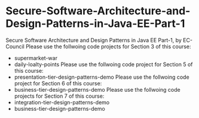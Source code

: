 # Secure-Software-Architecture-and-Design-Patterns-in-Java-EE-Part-1
Secure Software Architecture and Design Patterns in Java EE Part-1, by EC-Council
Please use the follwoing code projects for Section 3 of this course:
  - supermarket-war
  - daily-loalty-points
Please use the follwoing code project for Section 5 of this course:
  - presentation-tier-design-patterns-demo
Please use the follwoing code project for Section 6 of this course:
  - business-tier-design-patterns-demo
Please use the follwoing code projects for Section 7 of this course:
  - integration-tier-design-patterns-demo
  - business-tier-design-patterns-demo
